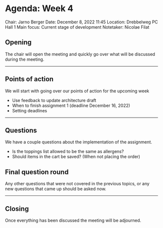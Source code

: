 # Agenda: Week 4

Chair: Jarno Berger
Date: December 8, 2022 11:45
Location: Drebbelweg PC Hall 1
Main focus: Current stage of development
Notetaker: Nicolae Filat

## Opening

The chair will open the meeting and quickly go over what will be discussed during the meeting.

---

## Points of action

We will start with going over our points of action for the upcoming week

- Use feedback to update architecture draft
- When to finish assignment 1 (deadline December 16, 2022)
- Setting deadlines

---

## Questions

We have a couple questions about the implementation of the assignment.

- Is the toppings list allowed to be the same as allergens?
- Should items in the cart be saved? (When not placing the order)

## Final question round

Any other questions that were not covered in the previous topics, or any new questions that came up should be asked now.

---

## Closing

Once everything has been discussed the meeting will be adjourned.